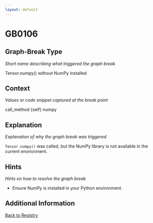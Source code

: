 ```yaml
---
layout: default
---
```

# GB0106

## Graph-Break Type
*Short name describing what triggered the graph break*

Tensor.numpy() without NumPy installed

## Context
*Values or code snippet captured at the break point*

call_method {self} numpy

## Explanation
*Explanation of why the graph break was triggered*

`Tensor.numpy()` was called, but the NumPy library is not available in the current environment.

## Hints
*Hints on how to resolve the graph break*

- Ensure NumPy is installed in your Python environment.


## Additional Information

<!-- ADDITIONAL INFORMATION START - Add custom information below this line -->

<!-- ADDITIONAL INFORMATION END -->

[Back to Registry](../index.html)
